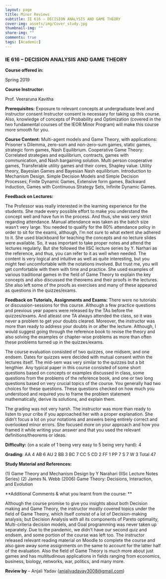 ```yaml
---
layout: page
title: Minor Reviews
subtitle: IE 616 – DECISION ANALYSIS AND GAME THEORY
cover-img: assets/img/Cover_study.jpg
thumbnail-img: ""
share-img: ""
comments: true
tags: [Academic]
---
```


### IE 616 – DECISION ANALYSIS AND GAME THEORY

**Course offered in:**

Spring 2019

**Course Instructor:**

Prof. Veeraruna Kavitha
  
**Prerequisites:**
Exposure to relevant concepts at undergraduate level and instructor consent
Instructor consent is necessary for taking up this course. Also, knowledge of concepts of Probability and Optimization (covered in the two fundamental courses of the IEOR Minor Program) will make this course more smooth for you.

**Course Content:**
Multi-agent models and Game Theory, with applications: Prisoner`s Dilemma, zero-sum and non-zero-sum games, static games, strategic form games, Nash Equilibrium.
Cooperative Game Theory: Correlated strategies and equilibrium, contracts, games with communication, and Nash bargaining solution. Multi person cooperative games, Transferable utility games and their cores, Shapley value.
Utility theory, Bayesian Games and Bayesian Nash equilibrium.
Introduction to Mechanism Design.
Simple Decision Models and Simple Decision Processes, Finite Dynamic Games, Extensive form games, Backward induction, Games with Continuous Strategy Sets, Infinite Dynamic Games.


**Feedback on Lectures:**

The Professor was really interested in the learning experience for the students. She made every possible effort to make you understand the concept well and have fun in the process. And thus, she was very strict regarding attendance. Manual attendance was taken as the batch size wasn’t very large. You needed to qualify for the 80% attendance policy in order to sit for the exams, although, I’m not sure to what extent she adhered to it.
She used blackboard for teaching the concepts and no lecture slides were available. So, it was important to take proper notes and attend the lectures regularly. But she followed the IISC lecture series by Y. Narhari as the reference, and thus, you can refer to it as well when needed.
The content is very logical and intuitive as well as quite interesting, but you might feel uncomfortable with the notations involved. But trust me, you will get comfortable with them with time and practice. She used examples of various traditional games in the field of Game Theory to explain the key concepts and also discussed the theorems and their proofs in the lectures. She also left some of the proofs as exercises and many of these appeared as questions in the quizzes/exams.

**Feedback on Tutorials, Assignments and Exams:**
There were no tutorials or discussion-sessions for this course. Although a few practice questions and previous year papers were released by the TAs before the quizzes/exams. And atleast one TA always attended the class, so it was never a problem to get your doubts cleared. Moreover, the instructor was more than ready to address your doubts in or after the lecture.
Although, I would suggest going through the reference book to revise the theory and also solving the examples or chapter-wise problems as more than often these problems turned up in the quizzes/exams.

The course evaluation consisted of two quizzes, one midsem, and one endsem. Dates for quizzes were decided with mutual consent within the lectures itself. The mid-sem was very similar to the quizzes but a bit lengthier. Any typical paper in this course consisted of some short questions based on concepts or examples discussed in class, some questions from the problems of the reference book, and one or two long questions based on very crucial topics of the course. You generally had two choices for these questions. These questions checked on how much you understood and required you to frame the problem statement mathematically, derive its solutions, and explain them.


The grading was not very harsh. The instructor was more than ready to listen to your cribs if you approached her with a proper explanation. She didn’t focus a lot on your notations and answers being entirely correct and overlooked minor errors. She focused more on your approach and how you framed it while writing your answer and that you used the relevant definitions/theorems or ideas.

**Difficulty:**
(on a scale of 1 being very easy to 5 being very hard): 4


**Grading:**
AA 4
AB 6
AU 2
BB 3
BC 7
CC 5
CD 2
FF 1
PP 7
S 7
W 3
Total 47


**Study Material and References:**

(1) Game Theory and Mechanism Design by Y Narahari (IISc Lecture Notes Series)
(2) James N. Webb (2006) Game Theory: Decisions, Interaction, and Evolution

**Additional Comments & what you learnt from the course: **

Although the course promise to give you insights about both Decision making and Game Theory, the instructor mostly covered topics under the field of Game Theory, which itself consist of a lot of Decision-making analysis; but Decision Analysis with all its components of Pareto optimality, Multi-criteria decision models, and Goal programming was never taken up separately.
Due to the pandemic, we didn’t have our second quiz and endsem, and some portion of the course was left too. The instructor released relevant reading material on Moodle to complete the course and also gave away some assignments on the same to account for the latter half of the evaluation. Also the field of Game Theory is much more about just games and has multitudinous applications in fields ranging from economics, business, biology, networks, war, politics, and many more.

**Review by** – Anjali Yadav (anjaliyadavay3008@gmail.com)

